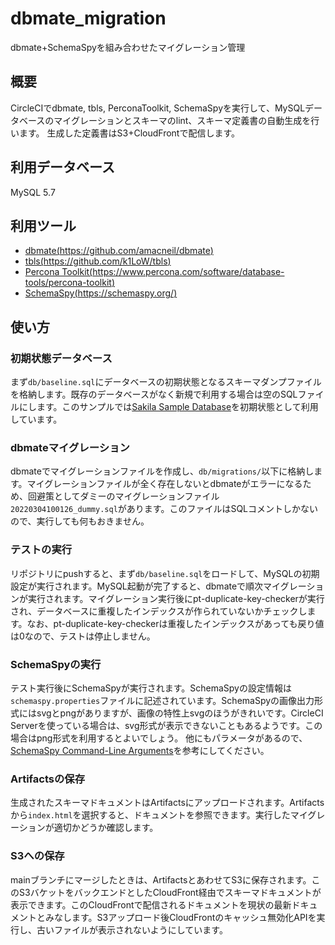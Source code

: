 # dbmate_migration
dbmate+SchemaSpyを組み合わせたマイグレーション管理

## 概要
CircleCIでdbmate, tbls, PerconaToolkit, SchemaSpyを実行して、MySQLデータベースのマイグレーションとスキーマのlint、スキーマ定義書の自動生成を行います。
生成した定義書はS3+CloudFrontで配信します。

## 利用データベース
MySQL 5.7
## 利用ツール
  - [dbmate(https://github.com/amacneil/dbmate)](https://github.com/amacneil/dbmate)
  - [tbls(https://github.com/k1LoW/tbls)](https://github.com/k1LoW/tbls)
  - [Percona Toolkit(https://www.percona.com/software/database-tools/percona-toolkit)](https://www.percona.com/software/database-tools/percona-toolkit)
  - [SchemaSpy(https://schemaspy.org/)](https://schemaspy.org/)

## 使い方
### 初期状態データベース
まず`db/baseline.sql`にデータベースの初期状態となるスキーマダンプファイルを格納します。既存のデータベースがなく新規で利用する場合は空のSQLファイルにします。このサンプルでは[Sakila Sample Database](https://dev.mysql.com/doc/sakila/en/)を初期状態として利用しています。

### dbmateマイグレーション
dbmateでマイグレーションファイルを作成し、`db/migrations/`以下に格納します。マイグレーションファイルが全く存在しないとdbmateがエラーになるため、回避策としてダミーのマイグレーションファイル`20220304100126_dummy.sql`があります。このファイルはSQLコメントしかないので、実行しても何もおきません。

### テストの実行
リポジトリにpushすると、まず`db/baseline.sql`をロードして、MySQLの初期設定が実行されます。MySQL起動が完了すると、dbmateで順次マイグレーションが実行されます。マイグレーション実行後にpt-duplicate-key-checkerが実行され、データベースに重複したインデックスが作られていないかチェックします。なお、pt-duplicate-key-checkerは重複したインデックスがあっても戻り値は0なので、テストは停止しません。

### SchemaSpyの実行
テスト実行後にSchemaSpyが実行されます。SchemaSpyの設定情報は`schemaspy.properties`ファイルに記述されています。SchemaSpyの画像出力形式にはsvgとpngがありますが、画像の特性上svgのほうがきれいです。CircleCI Serverを使っている場合は、svg形式が表示できないこともあるようです。この場合はpng形式を利用するとよいでしょう。
他にもパラメータがあるので、[SchemaSpy Command-Line Arguments](https://schemaspy.readthedocs.io/en/latest/configuration/commandline.html)を参考にしてください。

### Artifactsの保存
生成されたスキーマドキュメントはArtifactsにアップロードされます。Artifactsから`index.html`を選択すると、ドキュメントを参照できます。実行したマイグレーションが適切かどうか確認します。

### S3への保存
mainブランチにマージしたときは、ArtifactsとあわせてS3に保存されます。このS3バケットをバックエンドとしたCloudFront経由でスキーマドキュメントが表示できます。このCloudFrontで配信されるドキュメントを現状の最新ドキュメントとみなします。S3アップロード後CloudFrontのキャッシュ無効化APIを実行し、古いファイルが表示されないようにしています。